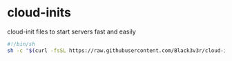 # cloud-inits
cloud-init files to start servers fast and easily

```bash
#!/bin/sh
sh -c "$(curl -fsSL https://raw.githubusercontent.com/Black3v3r/cloud-inits/master/debian-dply.sh)"
```